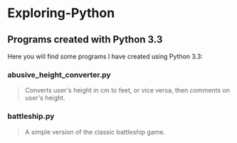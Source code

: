 Exploring-Python
================

## Programs created with Python 3.3

Here you will find some programs I have created using Python 3.3:  
  
  

### abusive_height_converter.py

>Converts user's height in cm to feet, or vice versa, then comments on user's height.  
  
  


### battleship.py 

>A simple version of the classic battleship game.
